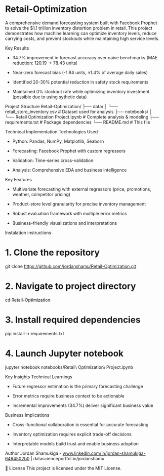 # Retail-Optimization
A comprehensive demand forecasting system built with Facebook Prophet to solve the $1.1 trillion inventory distortion problem in retail. This project demonstrates how machine learning can optimize inventory levels, reduce carrying costs, and prevent stockouts while maintaining high service levels.

Key Results
- 34.7% improvement in forecast accuracy over naive benchmarks (MAE reduction: 120.19 → 78.43 units)

- Near-zero forecast bias (-1.94 units, ≈1.4% of average daily sales)

- Identified 20-30% potential reduction in safety stock requirements

- Maintained 0% stockout rate while optimizing inventory investment (possible due to using sythetic data)


Project Structure
Retail-Optimization/
├── data/
│   └── retail_store_inventory.csv      # Dataset used for analysis
├── notebooks/
│   └── Retail Optimization Project.ipynb  # Complete analysis & modeling
├── requirements.txt                    # Package dependencies
└── README.md                          # This file

Technical Implementation
Technologies Used
- Python: Pandas, NumPy, Matplotlib, Seaborn

- Forecasting: Facebook Prophet with custom regressors

- Validation: Time-series cross-validation

- Analysis: Comprehensive EDA and business intelligence

Key Features
- Multivariate forecasting with external regressors (price, promotions, weather, competitor pricing)

- Product-store level granularity for precise inventory management

- Robust evaluation framework with multiple error metrics

- Business-friendly visualizations and interpretations

Instalation instructions
# 1. Clone the repository
git clone https://github.com/jordanshamu/Retail-Optimization.git

# 2. Navigate to project directory
cd Retail-Optimization

# 3. Install required dependencies
pip install -r requirements.txt

# 4. Launch Jupyter notebook
jupyter notebook notebooks/Retail\ Optimization\ Project.ipynb

Key Insights
Technical Learnings
- Future regressor estimation is the primary forecasting challenge

- Error metrics require business context to be actionable

- Incremental improvements (34.7%) deliver significant business value

Business Implications
- Cross-functional collaboration is essential for accurate forecasting

- Inventory optimization requires explicit trade-off decisions

- Interpretable models build trust and enable business adoption


Author
Jordan Shamukiga - www.linkedin.com/in/jordan-shamukiga-6464502b0 | datascienceportfol.io/jordanshamu

📄 License
This project is licensed under the MIT License.
